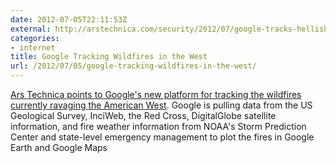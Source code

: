 ```yaml
---
date: 2012-07-05T22:11:53Z
external: http://arstechnica.com/security/2012/07/google-tracks-hellish-wildfire-season-in-the-american-west/
categories:
- internet
title: Google Tracking Wildfires in the West
url: /2012/07/05/google-tracking-wildfires-in-the-west/
---
```


[Ars Technica points to Google's new platform for tracking the wildfires currently ravaging the American West](http://arstechnica.com/security/2012/07/google-tracks-hellish-wildfire-season-in-the-american-west/). Google is pulling data from the US Geological Survey, InciWeb, the Red Cross, DigitalGlobe satellite information, and fire weather information from NOAA's Storm Prediction Center and state-level emergency management to plot the fires in Google Earth and Google Maps

